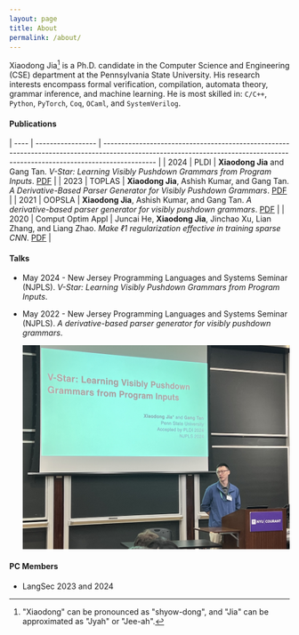 ```yaml
---
layout: page
title: About
permalink: /about/
---
```


Xiaodong Jia[^1] is a Ph.D. candidate in the Computer Science and Engineering (CSE) department at the Pennsylvania State University. His research interests encompass formal verification, compilation, automata theory, grammar inference, and machine learning.
He is most skilled in: `C/C++`, `Python`, `PyTorch`, `Coq`, `OCaml`, and `SystemVerilog`.

#### Publications

| ---- | ----------------- | --------------------------------------------------------------------------------------------------------------------------------------------------------------------------- |
| 2024 | PLDI              | **Xiaodong Jia** and Gang Tan. *V-Star: Learning Visibly Pushdown Grammars from Program Inputs*. [PDF](https://arxiv.org/abs/2404.04201)                                    |
| 2023 | TOPLAS            | **Xiaodong Jia**, Ashish Kumar, and Gang Tan. *A Derivative-Based Parser Generator for Visibly Pushdown Grammars*. [PDF](https://dl.acm.org/doi/pdf/10.1145/3591472)        |
| 2021 | OOPSLA            | **Xiaodong Jia**, Ashish Kumar, and Gang Tan. *A derivative-based parser generator for visibly pushdown grammars*.  [PDF](https://dl.acm.org/doi/pdf/10.1145/3485528)       |
| 2020 | Comput Optim Appl | Juncai He, **Xiaodong Jia**, Jinchao Xu, Lian Zhang, and Liang Zhao. *Make ℓ1 regularization effective in training sparse CNN*. [PDF](https://arxiv.org/pdf/1807.04222.pdf) |

#### Talks

- May 2024 - New Jersey Programming Languages and Systems Seminar (NJPLS). *V-Star: Learning Visibly Pushdown Grammars from Program Inputs*.
- May 2022 - New Jersey Programming Languages and Systems Seminar (NJPLS). *A derivative-based parser generator for visibly pushdown grammars*.

    ![](pictures/njpls2024.jpg)

#### PC Members

- LangSec 2023 and 2024

[^1]: "Xiaodong" can be pronounced as "shyow-dong", and "Jia" can be approximated as "Jyah" or "Jee-ah".